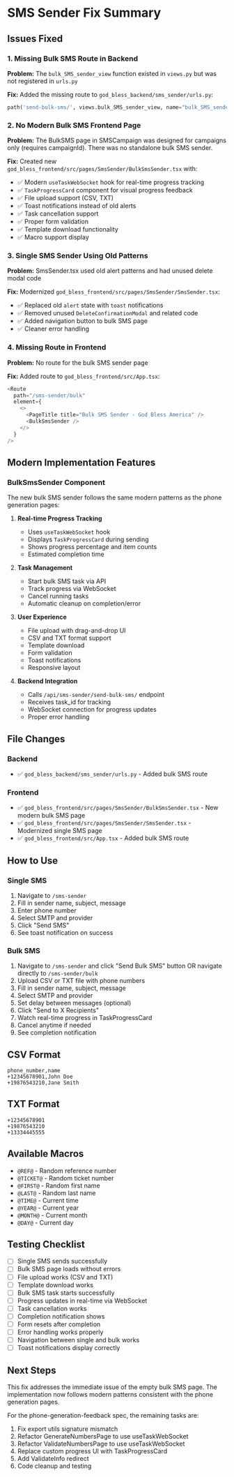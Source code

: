 # SMS Sender Fix Summary

## Issues Fixed

### 1. Missing Bulk SMS Route in Backend

**Problem:** The `bulk_SMS_sender_view` function existed in `views.py` but was not registered in `urls.py`

**Fix:** Added the missing route to `god_bless_backend/sms_sender/urls.py`:

```python
path('send-bulk-sms/', views.bulk_SMS_sender_view, name="bulk_SMS_sender_view"),
```

### 2. No Modern Bulk SMS Frontend Page

**Problem:** The BulkSMS page in SMSCampaign was designed for campaigns only (requires campaignId). There was no standalone bulk SMS sender.

**Fix:** Created new `god_bless_frontend/src/pages/SmsSender/BulkSmsSender.tsx` with:

- ✅ Modern `useTaskWebSocket` hook for real-time progress tracking
- ✅ `TaskProgressCard` component for visual progress feedback
- ✅ File upload support (CSV, TXT)
- ✅ Toast notifications instead of old alerts
- ✅ Task cancellation support
- ✅ Proper form validation
- ✅ Template download functionality
- ✅ Macro support display

### 3. Single SMS Sender Using Old Patterns

**Problem:** SmsSender.tsx used old alert patterns and had unused delete modal code

**Fix:** Modernized `god_bless_frontend/src/pages/SmsSender/SmsSender.tsx`:

- ✅ Replaced old `alert` state with `toast` notifications
- ✅ Removed unused `DeleteConfirmationModal` and related code
- ✅ Added navigation button to bulk SMS page
- ✅ Cleaner error handling

### 4. Missing Route in Frontend

**Problem:** No route for the bulk SMS sender page

**Fix:** Added route to `god_bless_frontend/src/App.tsx`:

```typescript
<Route
  path="/sms-sender/bulk"
  element={
    <>
      <PageTitle title="Bulk SMS Sender - God Bless America" />
      <BulkSmsSender />
    </>
  }
/>
```

## Modern Implementation Features

### BulkSmsSender Component

The new bulk SMS sender follows the same modern patterns as the phone generation pages:

1. **Real-time Progress Tracking**

   - Uses `useTaskWebSocket` hook
   - Displays `TaskProgressCard` during sending
   - Shows progress percentage and item counts
   - Estimated completion time

2. **Task Management**

   - Start bulk SMS task via API
   - Track progress via WebSocket
   - Cancel running tasks
   - Automatic cleanup on completion/error

3. **User Experience**

   - File upload with drag-and-drop UI
   - CSV and TXT format support
   - Template download
   - Form validation
   - Toast notifications
   - Responsive layout

4. **Backend Integration**
   - Calls `/api/sms-sender/send-bulk-sms/` endpoint
   - Receives task_id for tracking
   - WebSocket connection for progress updates
   - Proper error handling

## File Changes

### Backend

- ✅ `god_bless_backend/sms_sender/urls.py` - Added bulk SMS route

### Frontend

- ✅ `god_bless_frontend/src/pages/SmsSender/BulkSmsSender.tsx` - New modern bulk SMS page
- ✅ `god_bless_frontend/src/pages/SmsSender/SmsSender.tsx` - Modernized single SMS page
- ✅ `god_bless_frontend/src/App.tsx` - Added bulk SMS route

## How to Use

### Single SMS

1. Navigate to `/sms-sender`
2. Fill in sender name, subject, message
3. Enter phone number
4. Select SMTP and provider
5. Click "Send SMS"
6. See toast notification on success

### Bulk SMS

1. Navigate to `/sms-sender` and click "Send Bulk SMS" button
   OR navigate directly to `/sms-sender/bulk`
2. Upload CSV or TXT file with phone numbers
3. Fill in sender name, subject, message
4. Select SMTP and provider
5. Set delay between messages (optional)
6. Click "Send to X Recipients"
7. Watch real-time progress in TaskProgressCard
8. Cancel anytime if needed
9. See completion notification

## CSV Format

```csv
phone_number,name
+12345678901,John Doe
+19876543210,Jane Smith
```

## TXT Format

```
+12345678901
+19876543210
+13334445555
```

## Available Macros

- `@REF@` - Random reference number
- `@TICKET@` - Random ticket number
- `@FIRST@` - Random first name
- `@LAST@` - Random last name
- `@TIME@` - Current time
- `@YEAR@` - Current year
- `@MONTH@` - Current month
- `@DAY@` - Current day

## Testing Checklist

- [ ] Single SMS sends successfully
- [ ] Bulk SMS page loads without errors
- [ ] File upload works (CSV and TXT)
- [ ] Template download works
- [ ] Bulk SMS task starts successfully
- [ ] Progress updates in real-time via WebSocket
- [ ] Task cancellation works
- [ ] Completion notification shows
- [ ] Form resets after completion
- [ ] Error handling works properly
- [ ] Navigation between single and bulk works
- [ ] Toast notifications display correctly

## Next Steps

This fix addresses the immediate issue of the empty bulk SMS page. The implementation now follows modern patterns consistent with the phone generation pages.

For the phone-generation-feedback spec, the remaining tasks are:

1. Fix export utils signature mismatch
2. Refactor GenerateNumbersPage to use useTaskWebSocket
3. Refactor ValidateNumbersPage to use useTaskWebSocket
4. Replace custom progress UI with TaskProgressCard
5. Add ValidateInfo redirect
6. Code cleanup and testing
